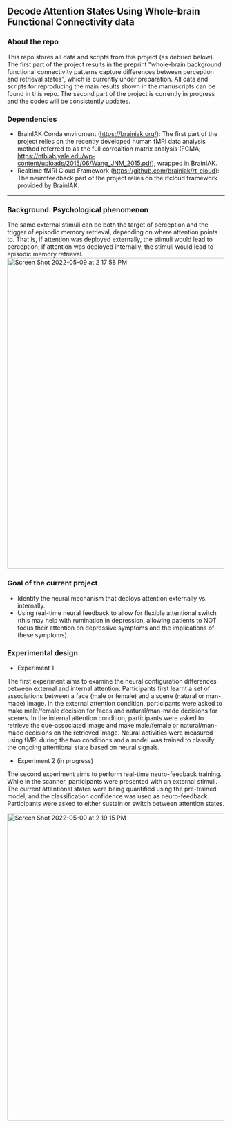 ## Decode Attention States Using Whole-brain Functional Connectivity data
### About the repo
This repo stores all data and scripts from this project (as debried below). The first part of the project results in the preprint "whole-brain background functional connectivity patterns capture differences between perception and retrieval states", which is currently under preparation. All data and scripts for reproducing the main results shown in the manuscripts can be found in this repo. The second part of the project is currently in progress and the codes will be consistently updates. 
### Dependencies
- BrainIAK Conda enviroment (https://brainiak.org/): The first part of the project relies on the recently developed human fMRI data analysis method referred to as the full correaltion matrix analysis (FCMA; https://ntblab.yale.edu/wp-content/uploads/2015/06/Wang_JNM_2015.pdf), wrapped in BrainIAK. 
- Realtime fMRI Cloud Framework (https://github.com/brainiak/rt-cloud): The neurofeedback part of the project relies on the rtcloud framework provided by BrainIAK. 
---------------------------------------------------------------------------------------------------------------------------------------------------------
### Background: Psychological phenomenon
The same external stimuli can be both the target of perception and the trigger of episodic memory retrieval, depending on where attention points to. That is, if attention was deployed externally, the stimuli would lead to perception; if attention was deployed internally, the stimuli would lead to episodic memory retrieval.
<img width="720" alt="Screen Shot 2022-05-09 at 2 17 58 PM" src="https://user-images.githubusercontent.com/63365201/167500194-6170e4ba-792d-4e38-93bb-7bf7b1c1a0c1.png">
### Goal of the current project
- Identify the neural mechanism that deploys attention externally vs. internally.
- Using real-time neural feedback to allow for flexible attentional switch (this may help with rumination in depression, allowing patients to NOT focus their attention on depressive symptoms and the implications of these symptoms).
### Experimental design
- Experiment 1

The first experiment aims to examine the neural configuration differences between external and internal attention. Participants first learnt a set of associations between a face (male or female) and a scene (natural or man-made) image. In the external attention condition, participants were asked to make male/female decision for faces and natural/man-made decisions for scenes. In the internal attention condition, participants were asked to retrieve the cue-associated image and make male/female or natural/man-made decisions on the retrieved image. Neural activities were measured using fMRI during the two conditions and a model was trained to classify the ongoing attentional state based on neural signals.
- Experiment 2 (in progress)

The second experiment aims to perform real-time neuro-feedback training. While in the scanner, participants were presented with an external stimuli. The current attentional states were being quantified using the pre-trained model, and the classification confidence was used as neuro-feedback. Participants were asked to either sustain or switch between attention states.

<img width="712" alt="Screen Shot 2022-05-09 at 2 19 15 PM" src="https://user-images.githubusercontent.com/63365201/167500426-f33cb309-b20b-4818-b423-cf08a28fda72.png">

